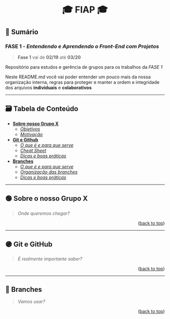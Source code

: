 <div name="readme-top">
  <h1 align=center>🎓 FIAP 🎓</h1>
</div>

## 📌 Sumário

### FASE 1 - *Entendendo e Aprendendo o Front-End com Projetos*

>**Fase 1** vai de **02/19** até **03/20**

Repositório para estudos e gerência de grupos para os trabalhos da *FASE 1*

Neste README.md você vai poder entender um pouco mais da nossa organização interna, regras para proteger e manter a ordem e integridade dos arquivos **individuais** e **colaborativos**

<hr name="table-of-contents">

## 🗃️ Tabela de Conteúdo

- **[Sobre nosso Grupo X](#sobre-o-grupo-x)**
  - *[Objetivos]()*
  - *[Motivação]()*
- **[Git e Github](#git-e-github)**
  - *[O que é e para que serve]()*
  - *[Cheat Sheet]()*
  - *[Dicas e boas práticas]()*
- **[Branches]()**
  - *[O que é e para que serve]()*
  - *[Organização das branches]()*
  - *[Dicas e boas práticas]()*

<hr name="sobre-o-grupo-x">

## 🟢 Sobre o nosso Grupo X

>*Onde queremos chegar?*

<p align="right">(<a href="#readme-top">back to top</a>)

<hr name="git-e-github">

## 🟣 Git e GitHub

>*É realmente importante saber?*

<p align="right">(<a href="#readme-top">back to top</a>)

<hr name="capitulo3">

## 🔴 Branches

>*Vamos usar?*

<p align="right">(<a href="#readme-top">back to top</a>)
